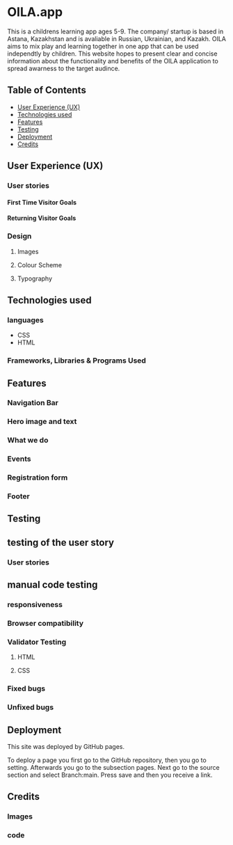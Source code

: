 # OILA.app
This is a childrens learning app ages 5-9. The company/ startup is based in Astana, Kazakhstan and is avaliable in Russian, Ukrainian, and Kazakh. OILA aims to mix play and learning together in one app that can be used independtly by children. This website hopes to present clear and concise information about the functionality and benefits of the OILA application to spread awarness to the target audince.
## Table of Contents
- [User Experience (UX)](#user-experience--ux-)
- [Technologies used](#technologies-used)
- [Features](#features)
- [Testing](#testing)
- [Deployment](#deployment)
- [Credits](#credits)
## User Experience (UX)
### User stories

#### First Time Visitor Goals

#### Returning Visitor Goals

### Design 


1. Images

2. Colour Scheme

3. Typography

## Technologies used 

### languages
- CSS
- HTML

### Frameworks, Libraries & Programs Used

## Features
### Navigation Bar

### Hero image and text

### What we do

### Events 

### Registration form

### Footer

## Testing 
## testing of the user story
### User stories

## manual code testing
### responsiveness

### Browser compatibility

### Validator Testing
1. HTML

2. CSS

### Fixed bugs

### Unfixed bugs

## Deployment
This site was deployed by GitHub pages. 

To deploy a page you first go to the GitHub repository, then you go to setting. 
Afterwards you go to the subsection pages. 
Next go to the source section and select Branch:main. 
Press save and then you receive a link.  

## Credits

### Images

### code 